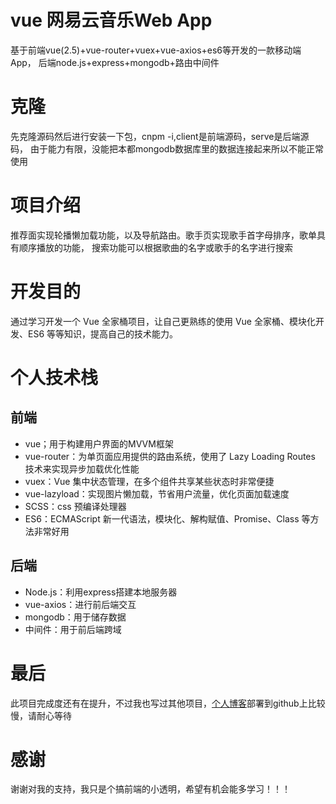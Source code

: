 # vue 网易云音乐Web App
  基于前端vue(2.5)+vue-router+vuex+vue-axios+es6等开发的一款移动端App，
  后端node.js+express+mongodb+路由中间件
# 克隆
  先克隆源码然后进行安装一下包，cnpm -i,client是前端源码，serve是后端源码，
  由于能力有限，没能把本都mongodb数据库里的数据连接起来所以不能正常使用
# 项目介绍
  推荐面实现轮播懒加载功能，以及导航路由。歌手页实现歌手首字母排序，歌单具有顺序播放的功能，
  搜索功能可以根据歌曲的名字或歌手的名字进行搜索
 
# 开发目的
   通过学习开发一个 Vue 全家桶项目，让自己更熟练的使用 Vue 全家桶、模块化开发、ES6 等等知识，提高自己的技术能力。
   
# 个人技术栈
## 前端
  * vue；用于构建用户界面的MVVM框架
  * vue-router：为单页面应用提供的路由系统，使用了 Lazy Loading Routes 技术来实现异步加载优化性能
  * vuex：Vue 集中状态管理，在多个组件共享某些状态时非常便捷
  * vue-lazyload：实现图片懒加载，节省用户流量，优化页面加载速度
  * SCSS：css 预编译处理器
  * ES6：ECMAScript 新一代语法，模块化、解构赋值、Promise、Class 等方法非常好用 
  
## 后端
  * Node.js：利用express搭建本地服务器
  * vue-axios：进行前后端交互
  * mongodb：用于储存数据
  * 中间件：用于前后端跨域
# 最后
  此项目完成度还有在提升，不过我也写过其他项目，[个人博客](https://smartss.top/)部署到github上比较慢，请耐心等待
# 感谢
  谢谢对我的支持，我只是个搞前端的小透明，希望有机会能多学习！！！
  
